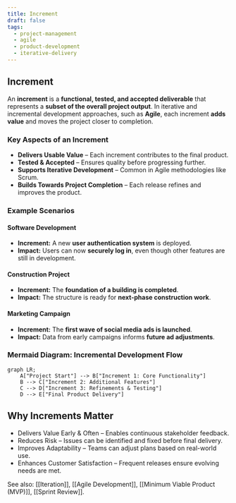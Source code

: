 ```yaml
---
title: Increment
draft: false
tags:
  - project-management
  - agile
  - product-development
  - iterative-delivery
---
```


## **Increment**
An **increment** is a **functional, tested, and accepted deliverable** that represents a **subset of the overall project output**. In iterative and incremental development approaches, such as **Agile**, each increment **adds value** and moves the project closer to completion.

### **Key Aspects of an Increment**
- **Delivers Usable Value** – Each increment contributes to the final product.
- **Tested & Accepted** – Ensures quality before progressing further.
- **Supports Iterative Development** – Common in Agile methodologies like Scrum.
- **Builds Towards Project Completion** – Each release refines and improves the product.

### **Example Scenarios**

#### **Software Development**
- **Increment:** A new **user authentication system** is deployed.
- **Impact:** Users can now **securely log in**, even though other features are still in development.

#### **Construction Project**
- **Increment:** The **foundation of a building is completed**.
- **Impact:** The structure is ready for **next-phase construction work**.

#### **Marketing Campaign**
- **Increment:** The **first wave of social media ads is launched**.
- **Impact:** Data from early campaigns informs **future ad adjustments**.

### **Mermaid Diagram: Incremental Development Flow**
```mermaid
graph LR;
    A["Project Start"] --> B["Increment 1: Core Functionality"]
    B --> C["Increment 2: Additional Features"]
    C --> D["Increment 3: Refinements & Testing"]
    D --> E["Final Product Delivery"]
```

## Why Increments Matter

- Delivers Value Early & Often – Enables continuous stakeholder feedback.
- Reduces Risk – Issues can be identified and fixed before final delivery.
- Improves Adaptability – Teams can adjust plans based on real-world use.
- Enhances Customer Satisfaction – Frequent releases ensure evolving needs are met.

See also: [[Iteration]], [[Agile Development]], [[Minimum Viable Product (MVP)]], [[Sprint Review]].

